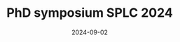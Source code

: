 ---
title: PhD symposium SPLC 2024
summary: __PC member__ - PhD symposium at the 28TH ACM International Systems and Software Product Line Conference
# authors:
# - joseproenca
tags: []
categories: []
date: "2024-09-02"
# lastMod: "2019-09-05T00:00:00Z"
featured: true
draft: false

# Featured image
# To use, add an image named `featured.jpg/png` to your page's folder. 
image:
  caption: ""
  focal_point: ""

# Projects (optional).
#   Associate this post with one or more of your projects.
#   Simply enter your project's folder or file name without extension.
#   E.g. `projects = ["internal-project"]` references 
#   `content/project/deep-learning/index.md`.
#   Otherwise, set `projects = []`.
projects: []

# Optional external URL for project (replaces project detail page).
external_link: https://2024.splc.net
---